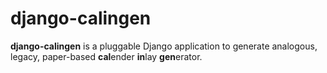 # django-calingen

**django-calingen** is a pluggable Django application to generate analogous,
legacy, paper-based **cal**ender **in**lay **gen**erator.
